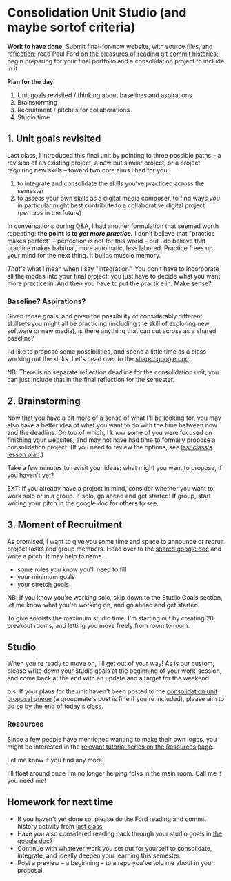 # Consolidation Unit Studio (and maybe sortof criteria)

**Work to have done**: Submit final-for-now website, with source files, and [reflection]({{site.github.issues_url}}); read Paul Ford [on the pleasures of reading git commit histories](https://www.nytimes.com/2019/06/11/magazine/letter-of-recommendation-bug-fixes-git.html); begin preparing for your final portfolio and a consolidation project to include in it

**Plan for the day**:

1. Unit goals revisited / thinking about baselines and aspirations
2. Brainstorming
3. Recruitment / pitches for collaborations
4. Studio time


## 1. Unit goals revisited

Last class, I introduced this final unit by pointing to three possible paths – a revision of an existing project, a new but similar project, or a project requiring new skills – toward two core aims I had for you:

1. to integrate and consolidate the skills you've practiced across the semester
2. to assess your own skills as a digital media composer, to find ways _you_ in particular might best contribute to a collaborative digital project (perhaps in the future)

In conversations during Q&A, I had another formulation that seemed worth repeating: **the point is to _get more practice._** I don't believe that "practice makes perfect" – perfection is not for this world – but I do believe that practice makes habitual, more automatic, less labored. Practice frees up your mind for the next thing. It builds muscle memory.

_That's_ what I mean when I say "integration." You don't have to incorporate all the modes into your final project; you just have to decide what you want more practice in. And then you have to put the practice in. Make sense?

### Baseline? Aspirations?

Given those goals, and given the possibility of considerably different skillsets you might all be practicing (including the skill of exploring new software or new media), is there anything that can cut across as a shared baseline?

I'd like to propose some possibilities, and spend a little time as a class working out the kinks. Let's head over to the [shared google doc](http://bit.ly/cdm2021spring-notes#heading=h.hthy0jahjkvz).

<div class="alert alert-info">
NB: There is no separate reflection deadline for the consolidation unit; you can just include that in the final reflection for the semester.
</div>


## 2. Brainstorming

Now that you have a bit more of a sense of what I'll be looking for, you may also have a better idea of what you want to do with the time between now and the deadline. On top of which, I know some of you were focused on finishing your websites, and may not have had time to formally propose a consolidation project. (If you need to review the options, see [last class's lesson plan](lesson-24).)

<div class="alert alert-success">
Take a few minutes to revisit your ideas: what might you want to propose, if you haven't yet?
</div>

EXT: If you already have a project in mind, consider whether you want to work solo or in a group. If solo, go ahead and get started! If group, start writing your pitch in the google doc for others to see.

## 3. Moment of Recruitment

As promised, I want to give you some time and space to announce or recruit project tasks and group members. Head over to the  [shared google doc](http://bit.ly/cdm2021spring-notes#heading=h.gmeko2mp1rrr) and write a pitch. It may help to name...

- some roles you know you'll need to fill
- your minimum goals
- your stretch goals

NB: If you know you're working solo, skip down to the Studio Goals section, let me know what you're working on, and go ahead and get started.

To give soloists the maximum studio time, I'm starting out by creating 20 breakout rooms, and letting you move freely from room to room.


## Studio
When you're ready to move on, I'll get out of your way! As is our custom, please write down your studio goals at the beginning of your work-session, and come back at the end with an update and a target for the weekend.

<div class="alert alert-warning">
p.s. If your plans for the unit haven't been posted to the <a href="https://github.com/benmiller314/cdm2021spring/issues/15">consolidation unit proposal queue</a> (a groupmate's post is fine if you're included), please aim to do so by the end of today's class.
</div>

### Resources

Since a few people have mentioned wanting to make their own logos, you might be interested in the [relevant tutorial series on the Resources page](../resources#logo-design).

Let me know if you find any more!


I'll float around once I'm no longer helping folks in the main room. Call me if you need me!


## Homework for next time
* If you haven't yet done so, please do the Ford reading and commit history activity from [last class](lesson-24#homework-for-next-time)
* Have you also considered reading back through your studio goals in [the google doc](http://bit.ly/cdm2021spring-notes)?
* Continue with whatever work you set out for yourself to consolidate, integrate, and ideally deepen your learning this semester.
* Post a preview – a beginning – to a repo you've told me about in your proposal.
